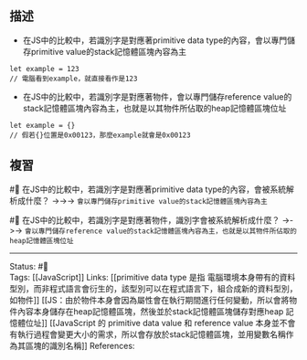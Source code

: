 ## 描述

- 在JS中的比較中，若識別字是對應著primitive data type的內容，會以專門儲存primitive value的stack記憶體區塊內容為主
```
let example = 123
// 電腦看到example，就直接看作是123
```
- 在JS中的比較中，若識別字是對應著物件，會以專門儲存reference value的stack記憶體區塊內容為主，也就是以其物件所佔取的heap記憶體區塊位址
```
let example = {}
// 假若{}位置是0x00123，那麼example就會是0x00123
```

## 複習

#🧠 在JS中的比較中，若識別字是對應著primitive data type的內容，會被系統解析成什麼？ ->->-> `會以專門儲存primitive value的stack記憶體區塊內容為主`
<!--SR:!2023-01-11,62,250-->

#🧠 在JS中的比較中，若識別字是對應著物件，識別字會被系統解析成什麼？ ->->-> `會以專門儲存reference value的stack記憶體區塊內容為主，也就是以其物件所佔取的heap記憶體區塊位址`
<!--SR:!2022-12-23,50,250-->


---
Status: #🌱  
Tags:
[[JavaScript]]
Links:
[[primitive data type 是指 電腦環境本身帶有的資料型別，而非程式語言會衍生的，該型別可以在程式語言下，組合成新的資料型別，如物件]]
[[JS：由於物件本身會因為屬性會在執行期間進行任何變動，所以會將物件內容本身儲存在heap記憶體區塊，然後並於stack記憶體區塊儲存對應heap 記憶體位址]]
[[JavaScript 的 primitive data value 和 reference value 本身並不會有執行過程會變更大小的需求，所以會存放於stack記憶體區塊，並用變數名稱作為其區塊的識別名稱]]
References: